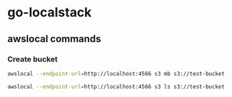 # go-localstack

## awslocal commands

### Create bucket

```bash
awslocal --endpoint-url=http://localhost:4566 s3 mb s3://test-bucket
```




```bash
awslocal --endpoint-url=http://localhost:4566 s3 ls s3://test-bucket
```


